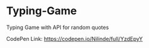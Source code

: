 # Typing-Game
Typing Game with API for random quotes

CodePen Link: https://codepen.io/Nilinde/full/YzdEpyY


